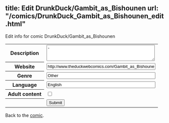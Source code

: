 title: Edit DrunkDuck/Gambit_as_Bishounen
url: "/comics/DrunkDuck_Gambit_as_Bishounen_edit.html"
---
Edit info for comic DrunkDuck/Gambit_as_Bishounen

<form name="comic" action="http://gaepostmail.appspot.com/comic/" method="post">
<table class="comicinfo">
<tr>
<th>Description</th><td><textarea name="description" cols="40" rows="3">-</textarea></td>
</tr>
<tr>
<th>Website</th><td><input type="text" name="url" value="http://www.theduckwebcomics.com/Gambit_as_Bishounen/" size="40"/></td>
</tr>
<tr>
<th>Genre</th><td><input type="text" name="genre" value="Other" size="40"/></td>
</tr>
<tr>
<th>Language</th><td><input type="text" name="language" value="English" size="40"/></td>
</tr>
<tr>
<th>Adult content</th><td><input type="checkbox" name="adult" value="adult" /></td>
</tr>
<tr>
<th></th><td>
<input type="hidden" name="comic" value="DrunkDuck_Gambit_as_Bishounen" />
<input type="submit" name="submit" value="Submit" />
</td>
</tr>
</table>
</form>

Back to the [comic](DrunkDuck_Gambit_as_Bishounen.html).
